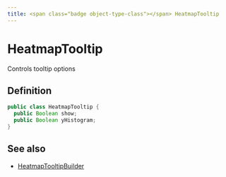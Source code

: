 ```yaml
---
title: <span class="badge object-type-class"></span> HeatmapTooltip
---
```

# <span class="badge object-type-class"></span> HeatmapTooltip

Controls tooltip options

## Definition

```java
public class HeatmapTooltip {
  public Boolean show;
  public Boolean yHistogram;
}
```
## See also

 * <span class="badge builder"></span> [HeatmapTooltipBuilder](./builder-HeatmapTooltipBuilder.md)
